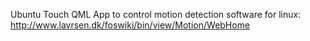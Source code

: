Ubuntu Touch QML App to control motion detection software for linux: http://www.lavrsen.dk/foswiki/bin/view/Motion/WebHome
